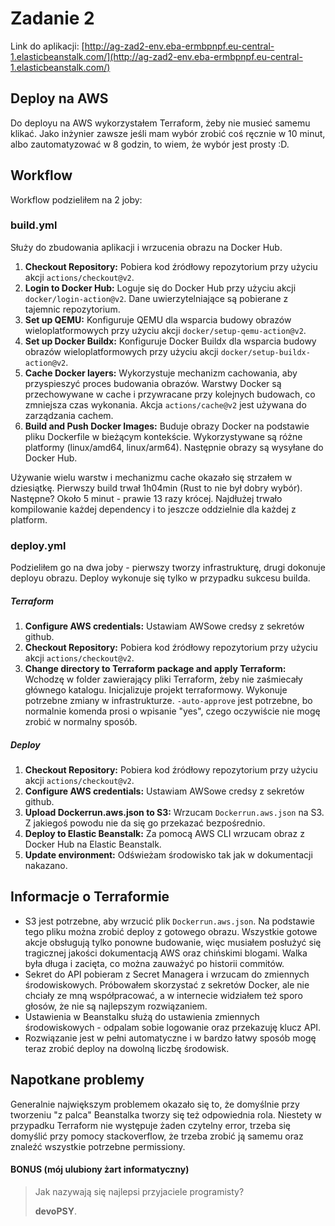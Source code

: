 # Zadanie 2

Link do
aplikacji: [http://ag-zad2-env.eba-ermbpnpf.eu-central-1.elasticbeanstalk.com/](http://ag-zad2-env.eba-ermbpnpf.eu-central-1.elasticbeanstalk.com/)

## Deploy na AWS

Do deployu na AWS wykorzystałem Terraform, żeby nie musieć samemu klikać. Jako inżynier zawsze jeśli mam wybór zrobić
coś ręcznie w 10 minut, albo zautomatyzować w 8 godzin, to wiem, że wybór jest prosty :D.

## Workflow

Workflow podzieliłem na 2 joby:

### build.yml

Służy do zbudowania aplikacji i wrzucenia obrazu na Docker Hub.

1. **Checkout Repository:** Pobiera kod źródłowy repozytorium przy użyciu akcji `actions/checkout@v2`.
2. **Login to Docker Hub:** Loguje się do Docker Hub przy użyciu akcji `docker/login-action@v2`. Dane uwierzytelniające
   są pobierane z tajemnic repozytorium.
3. **Set up QEMU:** Konfiguruje QEMU dla wsparcia budowy obrazów wieloplatformowych przy użyciu
   akcji `docker/setup-qemu-action@v2`.
4. **Set up Docker Buildx:** Konfiguruje Docker Buildx dla wsparcia budowy obrazów wieloplatformowych przy użyciu
   akcji `docker/setup-buildx-action@v2`.
5. **Cache Docker layers:** Wykorzystuje mechanizm cachowania, aby przyspieszyć proces budowania obrazów. Warstwy Docker
   są przechowywane w cache i przywracane przy kolejnych budowach, co zmniejsza czas wykonania. Akcja `actions/cache@v2`
   jest używana do zarządzania cachem.
6. **Build and Push Docker Images:** Buduje obrazy Docker na podstawie pliku Dockerfile w bieżącym kontekście.
   Wykorzystywane są różne platformy (linux/amd64, linux/arm64). Następnie obrazy są wysyłane do Docker Hub.

Używanie wielu warstw i mechanizmu cache okazało się strzałem w dziesiątkę. Pierwszy build trwał 1h04min (Rust to nie
był dobry wybór). Następne? Około 5 minut - prawie 13 razy krócej. Najdłużej trwało kompilowanie każdej dependency i to
jeszcze oddzielnie dla każdej z platform.

### deploy.yml

Podzieliłem go na dwa joby - pierwszy tworzy infrastrukturę, drugi dokonuje deployu obrazu. Deploy wykonuje się tylko w
przypadku sukcesu builda.

##### Terraform

1. **Configure AWS credentials:** Ustawiam AWSowe credsy z sekretów github.
2. **Checkout Repository:** Pobiera kod źródłowy repozytorium przy użyciu akcji `actions/checkout@v2`.
3. **Change directory to Terraform package and apply Terraform:** Wchodzę w folder zawierający pliki Terraform, żeby nie zaśmiecały głównego
   katalogu. Inicjalizuje projekt terraformowy. Wykonuje potrzebne zmiany w infrastrukturze. `-auto-approve` jest potrzebne, bo normalnie
   komenda prosi o wpisanie "yes", czego oczywiście nie mogę zrobić w normalny sposób.

##### Deploy

1. **Checkout Repository:** Pobiera kod źródłowy repozytorium przy użyciu akcji `actions/checkout@v2`.
2. **Configure AWS credentials:** Ustawiam AWSowe credsy z sekretów github.
3. **Upload Dockerrun.aws.json to S3:** Wrzucam `Dockerrun.aws.json` na S3. Z jakiegoś powodu nie da się go przekazać
   bezpośrednio.
4. **Deploy to Elastic Beanstalk:** Za pomocą AWS CLI wrzucam obraz z Docker Hub na Elastic Beanstalk.
5. **Update environment:** Odświeżam środowisko tak jak w dokumentacji nakazano.

## Informacje o Terraformie

- S3 jest potrzebne, aby wrzucić plik `Dockerrun.aws.json`. Na podstawie tego pliku można zrobić deploy z gotowego
  obrazu. Wszystkie gotowe akcje obsługują tylko ponowne budowanie, więc musiałem posłużyć się tragicznej jakości
  dokumentacją AWS oraz chińskimi blogami. Walka była długa i zacięta, co można zauważyć po historii commitów.
- Sekret do API pobieram z Secret Managera i wrzucam do zmiennych środowiskowych. Próbowałem skorzystać z sekretów
  Docker, ale nie chciały ze mną współpracować, a w internecie widziałem też sporo głosów, że nie są najlepszym
  rozwiązaniem.
- Ustawienia w Beanstalku służą do ustawienia zmiennych środowiskowych - odpalam sobie logowanie oraz przekazuję klucz
  API.
- Rozwiązanie jest w pełni automatyczne i w bardzo łatwy sposób mogę teraz zrobić deploy na dowolną liczbę środowisk.

## Napotkane problemy

Generalnie największym problemem okazało się to, że domyślnie przy tworzeniu "z palca" Beanstalka tworzy się też
odpowiednia rola. Niestety w przypadku Terraform nie występuje żaden czytelny error, trzeba się domyślić przy pomocy
stackoverflow, że trzeba zrobić ją samemu oraz znaleźć wszystkie potrzebne permissiony.

#### BONUS (mój ulubiony żart informatyczny)

> Jak nazywają się najlepsi przyjaciele programisty?
>
> **devoPSY**.

